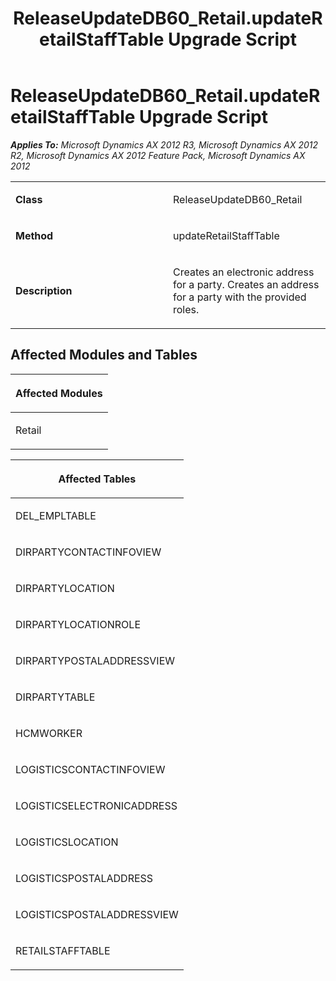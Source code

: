 ﻿---
title: ReleaseUpdateDB60_Retail.updateRetailStaffTable Upgrade Script
TOCTitle: ReleaseUpdateDB60_Retail.updateRetailStaffTable Upgrade Script
ms:assetid: 1ad5b93b-afc4-98d2-f6cd-c9473a96d978
ms:mtpsurl: https://msdn.microsoft.com/en-us/library/JJ718662(v=AX.60)
ms:contentKeyID: 49706946
ms.date: 05/18/2015
mtps_version: v=AX.60
---

# ReleaseUpdateDB60\_Retail.updateRetailStaffTable Upgrade Script 


_**Applies To:** Microsoft Dynamics AX 2012 R3, Microsoft Dynamics AX 2012 R2, Microsoft Dynamics AX 2012 Feature Pack, Microsoft Dynamics AX 2012_

<table>
<colgroup>
<col style="width: 50%" />
<col style="width: 50%" />
</colgroup>
<tbody>
<tr class="odd">
<td><p><strong>Class</strong></p></td>
<td><p>ReleaseUpdateDB60_Retail</p></td>
</tr>
<tr class="even">
<td><p><strong>Method</strong></p></td>
<td><p>updateRetailStaffTable</p></td>
</tr>
<tr class="odd">
<td><p><strong>Description</strong></p></td>
<td><p>Creates an electronic address for a party. Creates an address for a party with the provided roles.</p></td>
</tr>
</tbody>
</table>


## Affected Modules and Tables

<table>
<colgroup>
<col style="width: 100%" />
</colgroup>
<thead>
<tr class="header">
<th><p>Affected Modules</p></th>
</tr>
</thead>
<tbody>
<tr class="odd">
<td><p>Retail</p></td>
</tr>
</tbody>
</table>


<table>
<colgroup>
<col style="width: 100%" />
</colgroup>
<thead>
<tr class="header">
<th><p>Affected Tables</p></th>
</tr>
</thead>
<tbody>
<tr class="odd">
<td><p>DEL_EMPLTABLE</p></td>
</tr>
<tr class="even">
<td><p>DIRPARTYCONTACTINFOVIEW</p></td>
</tr>
<tr class="odd">
<td><p>DIRPARTYLOCATION</p></td>
</tr>
<tr class="even">
<td><p>DIRPARTYLOCATIONROLE</p></td>
</tr>
<tr class="odd">
<td><p>DIRPARTYPOSTALADDRESSVIEW</p></td>
</tr>
<tr class="even">
<td><p>DIRPARTYTABLE</p></td>
</tr>
<tr class="odd">
<td><p>HCMWORKER</p></td>
</tr>
<tr class="even">
<td><p>LOGISTICSCONTACTINFOVIEW</p></td>
</tr>
<tr class="odd">
<td><p>LOGISTICSELECTRONICADDRESS</p></td>
</tr>
<tr class="even">
<td><p>LOGISTICSLOCATION</p></td>
</tr>
<tr class="odd">
<td><p>LOGISTICSPOSTALADDRESS</p></td>
</tr>
<tr class="even">
<td><p>LOGISTICSPOSTALADDRESSVIEW</p></td>
</tr>
<tr class="odd">
<td><p>RETAILSTAFFTABLE</p></td>
</tr>
</tbody>
</table>

  



